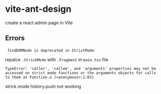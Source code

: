 # vite-ant-design

create a react admin page in Vite

## Errors

` findDOMNode is deprecated in StrictMode`:

repalce `.StrickMode` with `.Fragment` in `main.tsx` file

`TypeError: 'caller', 'callee', and 'arguments' properties may not be accessed on strict mode functions or the arguments objects for calls to them
    at Function.o (<anonymous>:1:83)`

strick mode history.push not working